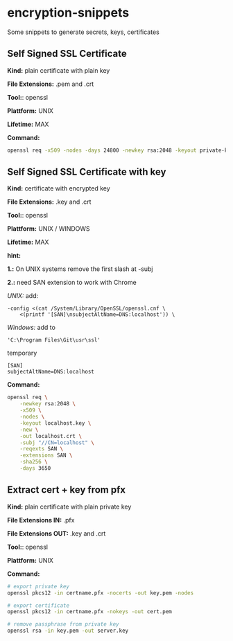 # encryption-snippets

Some snippets to generate secrets, keys, certificates

## Self Signed SSL Certificate

**Kind:** plain certificate with plain key

**File Extensions:** .pem and .crt

**Tool:**: openssl

**Plattform:** UNIX

**Lifetime:** MAX 

**Command:**

```bash
openssl req -x509 -nodes -days 24800 -newkey rsa:2048 -keyout private-key-plain.pem -out certificate.crt
```


## Self Signed SSL Certificate with key

**Kind:** certificate with encrypted key

**File Extensions:** .key and .crt

**Tool:**: openssl

**Plattform:** UNIX / WINDOWS

**Lifetime:** MAX 

**hint:** 

**1.:** 
On UNIX systems remove the first slash at -subj

**2.:** 
need SAN extension to work with Chrome 

*UNIX:* add:

    -config <(cat /System/Library/OpenSSL/openssl.cnf \
        <(printf '[SAN]\nsubjectAltName=DNS:localhost')) \

*Windows:*
add to 

    'C:\Program Files\Git\usr\ssl'
temporary

    [SAN]
    subjectAltName=DNS:localhost
  


**Command:**

```bash
openssl req \
    -newkey rsa:2048 \
    -x509 \
    -nodes \
    -keyout localhost.key \
    -new \
    -out localhost.crt \
    -subj "//CN=localhost" \
    -reqexts SAN \
    -extensions SAN \
    -sha256 \
    -days 3650
```    

## Extract cert + key from pfx

**Kind:** plain certificate with plain private key

**File Extensions IN:** .pfx

**File Extensions OUT:** .key and .crt

**Tool:**: openssl

**Plattform:** UNIX


**Command:**

```bash
# export private key
openssl pkcs12 -in certname.pfx -nocerts -out key.pem -nodes

# export certificate
openssl pkcs12 -in certname.pfx -nokeys -out cert.pem

# remove passphrase from private key
openssl rsa -in key.pem -out server.key 
```
